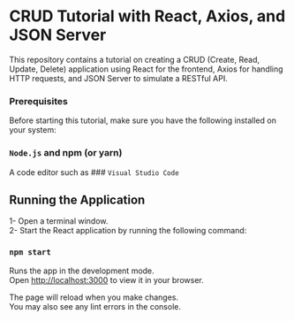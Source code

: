 # CRUD Tutorial with React, Axios, and JSON Server
This repository contains a tutorial on creating a CRUD (Create, Read, Update, Delete) application using React for the frontend, Axios for handling HTTP requests, and JSON Server to simulate a RESTful API. 

### Prerequisites
Before starting this tutorial, make sure you have the following installed on your system:

### `Node.js` and npm (or yarn)
A code editor such as ### `Visual Studio Code`

## Running the Application

1- Open a terminal window.\
2- Start the React application by running the following command:
### `npm start`

Runs the app in the development mode.\
Open [http://localhost:3000](http://localhost:3000) to view it in your browser.

The page will reload when you make changes.\
You may also see any lint errors in the console.

